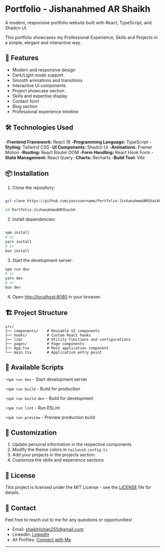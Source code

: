 # Portfolio - Jishanahmed AR Shaikh

A modern, responsive portfolio website built with React, TypeScript, and Shadcn UI.

This portfolio showcases my Professional Experience, Skills and Projects in a simple, elegant and interactive way.

## 🚀 Features

- Modern and responsive design
- Dark/Light mode support
- Smooth animations and transitions
- Interactive UI components
- Project showcase section
- Skills and expertise display
- Contact form
- Blog section
- Professional experience timeline

## 🛠️ Technologies Used

-**Frontend Framework:** React 18
-**Programming Language:** TypeScript
-**Styling:** Tailwind CSS
-**UI Components:** Shadcn UI
-**Animations:** Framer Motion
-**Routing:** React Router DOM
-**Form Handling:** React Hook Form
-**State Management:** React Query
-**Charts:** Recharts
-**Build Tool:** Vite

## 📦 Installation

1. Clone the repository:

```bash

git clone https://github.com/yourusername/Portfolio-JishanahmedARShaikh.git

cd Portfolio-JishanahmedARShaikh

```

2. Install dependencies:

```bash

npm install
# or
yarn install
# or
bun install

```

3. Start the development server:

```bash
npm run dev
# or
yarn dev
# or
bun dev
```

4. Open [http://localhost:8080](http://localhost:8080) in your browser.

## 🏗️ Project Structure

```
src/
├── components/    # Reusable UI components
├── hooks/         # Custom React hooks
├── lib/           # Utility functions and configurations
├── pages/         # Page components
├── App.tsx        # Main application component
└── main.tsx       # Application entry point
```

## 📝 Available Scripts

-`npm run dev` - Start development server

-`npm run build` - Build for production

-`npm run build:dev` - Build for development

-`npm run lint` - Run ESLint

-`npm run preview` - Preview production build

## 🎨 Customization

1. Update personal information in the respective components
2. Modify the theme colors in `tailwind.config.ts`
3. Add your projects in the projects section
4. Customize the skills and experience sections

## 📄 License

This project is licensed under the MIT License - see the [LICENSE](LICENSE) file for details.

## 🤝 Contact

Feel free to reach out to me for any questions or opportunities!

- Email: [shaikhjishan255@gmail.com](mailto:shaikhjishan255@gmail.com)
- LinkedIn: [LinkedIn](https://www.linkedin.com/in/jishanahmedshaikh)
- All Profiles: [Connect with Me](https://linktr.ee/jishanahmedshaikh)

---